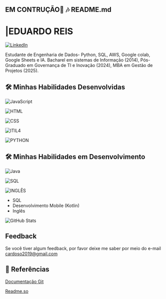 ## EM CONTRUÇÃO👋 🎶 README.md

# |EDUARDO REIS
[![LinkedIn](https://img.shields.io/badge/LinkedIn-667?style=for-the-badge&logo=linkedin&logoColor=0E76A8)](https://www.linkedin.com/in/cardoso-eduardo/)

Estudante de Engenharia de Dados- Python, SQL, AWS, Google colab, Google Sheets e IA.
Bacharel em sistemas de Informação (2014), Pós-Graduado em Governança de TI e Inovação (2024), MBA em Gestão de Projetos (2025).

## 🛠 Minhas Habilidades Desenvolvidas
![JavaScript](https://img.shields.io/badge/JavaScript-144?style=for-the-badge&logo=javascript)

![HTML](https://img.shields.io/badge/HTML-144?style=for-the-badge&logo=html)

![CSS](https://img.shields.io/badge/CSS-144?style=for-the-badge&logo=css3&logoColor=264CE4)

![ITIL4](https://img.shields.io/badge/ITILv4-144?style=for-the-badge&logo=java)

![PYTHON](https://img.shields.io/badge/PYTHON-144?style=for-the-badge&logo=java)


## 🛠 Minhas Habilidades em Desenvolvimento
![Java](https://img.shields.io/badge/POO-888?style=for-the-badge&logo=java)

![SQL](https://img.shields.io/badge/SQL-888?style=for-the-badge&logo=java)

![INGLÊS](https://img.shields.io/badge/INGLÊS-888?style=for-the-badge&logo=java)
* SQL
* Desenvolvimento Mobile (Kotlin)
* Inglês

![GitHub Stats](https://github-readme-stats.vercel.app/api?username=cardoso20191&theme=transparent&bg_color=000&border_color=30A3DC&show_icons=true&icon_color=8888&title_color=30A3DC&text_color=FFF)

## Feedback

Se você tiver algum feedback, por favor deixe me saber por meio do e-mail cardoso2019@gmail.com

## 🔎 Referências

[Documentação Git](https://git-scm.com/doc)

[Readme.so](https://readme.so)

